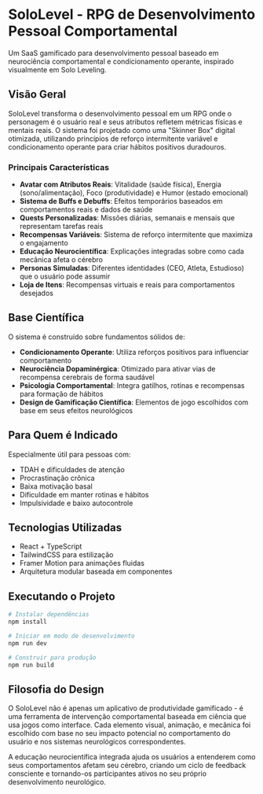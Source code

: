 # SoloLevel - RPG de Desenvolvimento Pessoal Comportamental

Um SaaS gamificado para desenvolvimento pessoal baseado em neurociência comportamental e condicionamento operante, inspirado visualmente em Solo Leveling.

## Visão Geral

SoloLevel transforma o desenvolvimento pessoal em um RPG onde o personagem é o usuário real e seus atributos refletem métricas físicas e mentais reais. O sistema foi projetado como uma "Skinner Box" digital otimizada, utilizando princípios de reforço intermitente variável e condicionamento operante para criar hábitos positivos duradouros.

### Principais Características

- **Avatar com Atributos Reais**: Vitalidade (saúde física), Energia (sono/alimentação), Foco (produtividade) e Humor (estado emocional)
- **Sistema de Buffs e Debuffs**: Efeitos temporários baseados em comportamentos reais e dados de saúde
- **Quests Personalizadas**: Missões diárias, semanais e mensais que representam tarefas reais
- **Recompensas Variáveis**: Sistema de reforço intermitente que maximiza o engajamento
- **Educação Neurocientífica**: Explicações integradas sobre como cada mecânica afeta o cérebro
- **Personas Simuladas**: Diferentes identidades (CEO, Atleta, Estudioso) que o usuário pode assumir
- **Loja de Itens**: Recompensas virtuais e reais para comportamentos desejados

## Base Científica

O sistema é construído sobre fundamentos sólidos de:

- **Condicionamento Operante**: Utiliza reforços positivos para influenciar comportamento
- **Neurociência Dopaminérgica**: Otimizado para ativar vias de recompensa cerebrais de forma saudável
- **Psicologia Comportamental**: Integra gatilhos, rotinas e recompensas para formação de hábitos
- **Design de Gamificação Científica**: Elementos de jogo escolhidos com base em seus efeitos neurológicos

## Para Quem é Indicado

Especialmente útil para pessoas com:

- TDAH e dificuldades de atenção
- Procrastinação crônica
- Baixa motivação basal
- Dificuldade em manter rotinas e hábitos
- Impulsividade e baixo autocontrole

## Tecnologias Utilizadas

- React + TypeScript
- TailwindCSS para estilização
- Framer Motion para animações fluidas
- Arquitetura modular baseada em componentes

## Executando o Projeto

```bash
# Instalar dependências
npm install

# Iniciar em modo de desenvolvimento
npm run dev

# Construir para produção
npm run build
```

## Filosofia do Design

O SoloLevel não é apenas um aplicativo de produtividade gamificado - é uma ferramenta de intervenção comportamental baseada em ciência que usa jogos como interface. Cada elemento visual, animação, e mecânica foi escolhido com base no seu impacto potencial no comportamento do usuário e nos sistemas neurológicos correspondentes.

A educação neurocientífica integrada ajuda os usuários a entenderem como seus comportamentos afetam seu cérebro, criando um ciclo de feedback consciente e tornando-os participantes ativos no seu próprio desenvolvimento neurológico. 